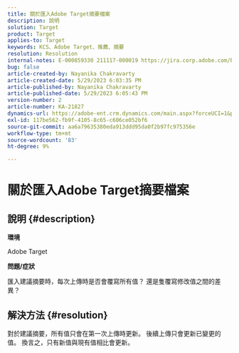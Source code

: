 ```yaml
---
title: 關於匯入Adobe Target摘要檔案
description: 說明
solution: Target
product: Target
applies-to: Target
keywords: KCS、Adobe Target、推薦、摘要
resolution: Resolution
internal-notes: E-000859330 211117-000019 https://jira.corp.adobe.com/browse/RECS-5411
bug: false
article-created-by: Nayanika Chakravarty
article-created-date: 5/29/2023 6:03:35 PM
article-published-by: Nayanika Chakravarty
article-published-date: 5/29/2023 6:05:43 PM
version-number: 2
article-number: KA-21827
dynamics-url: https://adobe-ent.crm.dynamics.com/main.aspx?forceUCI=1&pagetype=entityrecord&etn=knowledgearticle&id=2b332d1f-4bfe-ed11-8f6e-6045bd006793
exl-id: 117be562-fb9f-4105-8c65-c606ce052bf6
source-git-commit: aa6a79635380eda913ddd95da0f2b97fc975356e
workflow-type: tm+mt
source-wordcount: '83'
ht-degree: 9%

---
```


# 關於匯入Adobe Target摘要檔案

## 說明 {#description}


<b>環境</b>

Adobe Target

<b>問題/症狀</b>

匯入建議摘要時，每次上傳時是否會覆寫所有值？ 還是隻覆寫修改值之間的差異？


## 解決方法 {#resolution}


對於建議摘要，所有值只會在第一次上傳時更新。 後續上傳只會更新已變更的值。 換言之，只有新值與現有值相比會更新。
